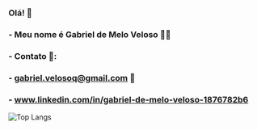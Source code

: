 ### Olá! 👋
### - Meu nome é Gabriel de Melo Veloso 🐱‍🚀
### - Contato 📲:
### - gabriel.velosoq@gmail.com 📩
### - www.linkedin.com/in/gabriel-de-melo-veloso-1876782b6
![Top Langs](https://github-readme-stats.vercel.app/api/top-langs/?username=GabrielMelo2&layout=compact&theme=vue-dark)


<!--
**GabrielMelo2/GabrielMelo2** is a ✨ _special_ ✨ repository because its `README.md` (this file) appears on your GitHub profile.

Here are some ideas to get you started:

- 🔭 I’m currently working on ...
- 🌱 I’m currently learning ...
- 👯 I’m looking to collaborate on ...
- 🤔 I’m looking for help with ...
- 💬 Ask me about ...
- 📫 How to reach me: ...
- 😄 Pronouns: ...
- ⚡ Fun fact: ...
-->
